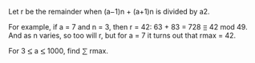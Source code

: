    <p>Let r be the remainder when (a<img src='images/symbol_minus.gif' width='9' height='3' alt='&minus;' border='0' style='vertical-align:middle;' />1)n + (a+1)n is divided by a2.</p> <p>For example, if a = 7 and n = 3, then r = 42: 63 + 83 = 728 <img src='images/symbol_cong.gif' width='9' height='11' alt='&equiv;' border='0' style='vertical-align:middle;' /> 42 mod 49. And as n varies, so too will r, but for a = 7 it turns out that rmax = 42.</p> <p>For 3 <img src='images/symbol_le.gif' width='10' height='12' alt='&le;' border='0' style='vertical-align:middle;' /> a <img src='images/symbol_le.gif' width='10' height='12' alt='&le;' border='0' style='vertical-align:middle;' /> 1000, find <img src='images/symbol_sum.gif' width='11' height='14' alt='&sum;' border='0' style='vertical-align:middle;' /> rmax.</p>   